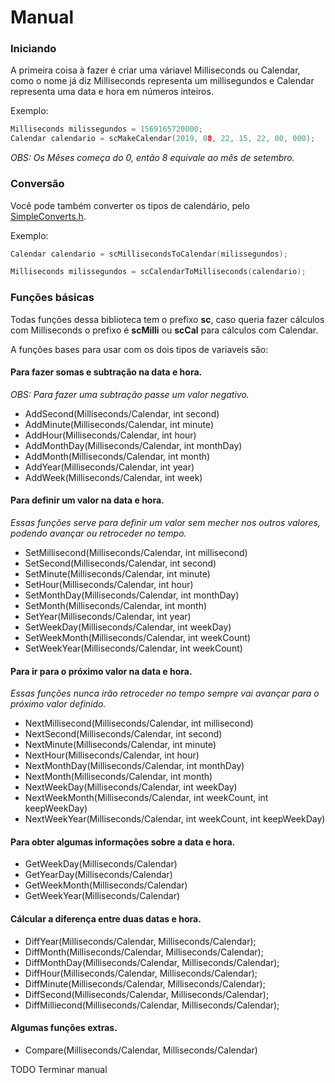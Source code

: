 # Manual

### Iniciando

A primeira coisa à fazer é criar uma váriavel Milliseconds ou Calendar, como o nome já diz Milliseconds representa um millisegundos e Calendar representa uma data e hora em números inteiros.

Exemplo: 
```C
Milliseconds milissegundos = 1569165720000;
Calendar calendario = scMakeCalendar(2019, 08, 22, 15, 22, 00, 000);
```

*OBS: Os Mêses começa do 0, então 8 equivale ao mês de setembro.*

### Conversão

Você pode também converter os tipos de calendário, pelo [SimpleConverts.h](src/Convert/SimpleConverts.h).

Exemplo:
```C
Calendar calendario = scMillisecondsToCalendar(milissegundos);

Milliseconds milissegundos = scCalendarToMilliseconds(calendario);
```

### Funções básicas

Todas funções dessa biblioteca tem o prefixo **sc**, caso queria fazer cálculos com Milliseconds o prefixo é **scMilli** ou **scCal** para cálculos com Calendar.

A funções bases para usar com os dois tipos de variaveis são:

#### Para fazer somas e subtração na data e hora.

*OBS: Para fazer uma subtração passe um valor negativo.*

* AddSecond(Milliseconds/Calendar, int second)
* AddMinute(Milliseconds/Calendar, int minute)
* AddHour(Milliseconds/Calendar, int hour)
* AddMonthDay(Milliseconds/Calendar, int monthDay)
* AddMonth(Milliseconds/Calendar, int month)
* AddYear(Milliseconds/Calendar, int year)
* AddWeek(Milliseconds/Calendar, int week)

#### Para definir um valor na data e hora.

*Essas funções serve para definir um valor sem mecher nos outros valores, podendo avançar ou retroceder no tempo.*

* SetMillisecond(Milliseconds/Calendar, int millisecond)
* SetSecond(Milliseconds/Calendar, int second)
* SetMinute(Milliseconds/Calendar, int minute)
* SetHour(Milliseconds/Calendar, int hour)
* SetMonthDay(Milliseconds/Calendar, int monthDay)
* SetMonth(Milliseconds/Calendar, int month)
* SetYear(Milliseconds/Calendar, int year)
* SetWeekDay(Milliseconds/Calendar, int weekDay)
* SetWeekMonth(Milliseconds/Calendar, int weekCount)
* SetWeekYear(Milliseconds/Calendar, int weekCount)

#### Para ir para o próximo valor na data e hora.

*Essas funções nunca irão retroceder no tempo sempre vai avançar para o próximo valor definido.*


* NextMillisecond(Milliseconds/Calendar, int millisecond)
* NextSecond(Milliseconds/Calendar, int second)
* NextMinute(Milliseconds/Calendar, int minute)
* NextHour(Milliseconds/Calendar, int hour)
* NextMonthDay(Milliseconds/Calendar, int monthDay)
* NextMonth(Milliseconds/Calendar, int month)
* NextWeekDay(Milliseconds/Calendar, int weekDay)
* NextWeekMonth(Milliseconds/Calendar, int weekCount, int keepWeekDay)
* NextWeekYear(Milliseconds/Calendar, int weekCount, int keepWeekDay)

#### Para obter algumas informações sobre a data e hora.

* GetWeekDay(Milliseconds/Calendar)
* GetYearDay(Milliseconds/Calendar)
* GetWeekMonth(Milliseconds/Calendar)
* GetWeekYear(Milliseconds/Calendar)

#### Cálcular a diferença entre duas datas e hora.

* DiffYear(Milliseconds/Calendar, Milliseconds/Calendar);
* DiffMonth(Milliseconds/Calendar, Milliseconds/Calendar);
* DiffMonthDay(Milliseconds/Calendar, Milliseconds/Calendar);
* DiffHour(Milliseconds/Calendar, Milliseconds/Calendar);
* DiffMinute(Milliseconds/Calendar, Milliseconds/Calendar);
* DiffSecond(Milliseconds/Calendar, Milliseconds/Calendar);
* DiffMilliecond(Milliseconds/Calendar, Milliseconds/Calendar);

#### Algumas funções extras.

* Compare(Milliseconds/Calendar, Milliseconds/Calendar)

TODO Terminar manual